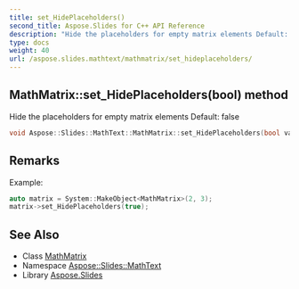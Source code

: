 ```yaml
---
title: set_HidePlaceholders()
second_title: Aspose.Slides for C++ API Reference
description: "Hide the placeholders for empty matrix elements Default: false"
type: docs
weight: 40
url: /aspose.slides.mathtext/mathmatrix/set_hideplaceholders/
---
```

## MathMatrix::set_HidePlaceholders(bool) method


Hide the placeholders for empty matrix elements Default: false

```cpp
void Aspose::Slides::MathText::MathMatrix::set_HidePlaceholders(bool value) override
```

## Remarks


Example: 
```cpp
auto matrix = System::MakeObject<MathMatrix>(2, 3);
matrix->set_HidePlaceholders(true);
```

## See Also

* Class [MathMatrix](../)
* Namespace [Aspose::Slides::MathText](../../)
* Library [Aspose.Slides](../../../)
